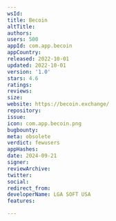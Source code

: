 ```yaml
---
wsId: 
title: Becoin
altTitle: 
authors: 
users: 500
appId: com.app.becoin
appCountry: 
released: 2022-10-01
updated: 2022-10-01
version: '1.0'
stars: 4.6
ratings: 
reviews: 
size: 
website: https://becoin.exchange/
repository: 
issue: 
icon: com.app.becoin.png
bugbounty: 
meta: obsolete
verdict: fewusers
appHashes: 
date: 2024-09-21
signer: 
reviewArchive: 
twitter: 
social: 
redirect_from: 
developerName: LGA SOFT USA
features: 

---
```


